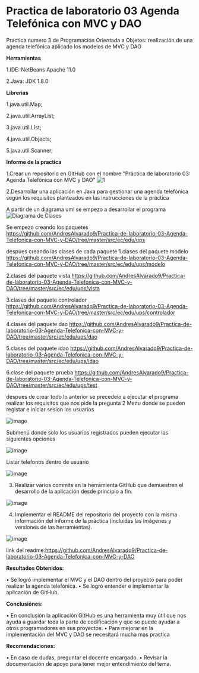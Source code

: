 # Practica de laboratorio 03 Agenda Telefónica con MVC y DAO
Practica numero 3 de Programación Orientada a Objetos: realización de una agenda telefónica aplicado los modelos de MVC y DAO

**Herramientas**

1.IDE: NetBeans Apache 11.0

2.Java: JDK 1.8.0

**Librerias**

1.java.util.Map;

2.java.util.ArrayList;

3.java.util.List;

4.java.util.Objects;

5.java.util.Scanner;


**Informe de la practica**

1.Crear un repositorio en GitHub con el nombre "Práctica de laboratorio 03: Agenda Telefónica con MVC y DAO"
![1](https://user-images.githubusercontent.com/65028395/82039618-df94eb80-966a-11ea-8c1d-71883dfdf8a9.jpg)

2.Desarrollar una aplicación en Java para gestionar una agenda telefónica según los requisitos planteados en las instrucciones de la práctica

A partir de un diagrama uml se empezo a desarrollar el  programa
![Diagrama de Clases](https://user-images.githubusercontent.com/65028395/82039830-2f73b280-966b-11ea-8a48-8f1b6f4e49cf.jpeg)

Se empezo creando los paquetes
https://github.com/AndresAlvarado9/Practica-de-laboratorio-03-Agenda-Telefonica-con-MVC-y-DAO/tree/master/src/ec/edu/ups

despues creando las clases  de cada paquete
1.clases del paquete modelo
https://github.com/AndresAlvarado9/Practica-de-laboratorio-03-Agenda-Telefonica-con-MVC-y-DAO/tree/master/src/ec/edu/ups/modelo

2.clases del paquete vista
https://github.com/AndresAlvarado9/Practica-de-laboratorio-03-Agenda-Telefonica-con-MVC-y-DAO/tree/master/src/ec/edu/ups/vista

3.clases del paquete controlador
https://github.com/AndresAlvarado9/Practica-de-laboratorio-03-Agenda-Telefonica-con-MVC-y-DAO/tree/master/src/ec/edu/ups/controlador

4.clases del paquete dao
https://github.com/AndresAlvarado9/Practica-de-laboratorio-03-Agenda-Telefonica-con-MVC-y-DAO/tree/master/src/ec/edu/ups/dao

5.clases del paquete idao
https://github.com/AndresAlvarado9/Practica-de-laboratorio-03-Agenda-Telefonica-con-MVC-y-DAO/tree/master/src/ec/edu/ups/idao

6.clase del paquete prueba
https://github.com/AndresAlvarado9/Practica-de-laboratorio-03-Agenda-Telefonica-con-MVC-y-DAO/tree/master/src/ec/edu/ups/test

despues de crear todo lo anterior se precedeio a ejecutar el programa realizar los requisitos que nos pide la pregunta 2
Menu donde se pueden registar e iniciar sesion los usuarios

![image](https://user-images.githubusercontent.com/65028395/82040721-a6f61180-966c-11ea-9131-02b8d8641749.png)

Submenú donde solo los usuarios registrados pueden ejecutar las siguientes opciones

![image](https://user-images.githubusercontent.com/65028395/82040891-e7558f80-966c-11ea-8cb5-f9f44fbf283f.png)

Listar telefonos dentro de usuario

![image](https://user-images.githubusercontent.com/65028395/82040953-03593100-966d-11ea-8c7f-3fb699c32ef8.png)

3. Realizar varios commits en la herramienta GitHub que demuestren el desarrollo de la aplicación desde principio a fin. 

![image](https://user-images.githubusercontent.com/65028395/82041211-6c40a900-966d-11ea-848e-28ddb64e6e64.png)

4. Implementar el README del repositorio del proyecto con la misma información del informe de la práctica (incluidas las imágenes y versiones de las herramientas).

![image](https://user-images.githubusercontent.com/65028395/82041397-ba55ac80-966d-11ea-899c-797f208cee9d.png)

link del readme:https://github.com/AndresAlvarado9/Practica-de-laboratorio-03-Agenda-Telefonica-con-MVC-y-DAO

**Resultados Obtenidos:**

•	Se logró implementar el MVC y el DAO dentro del proyecto para poder realizar la agenda telefónica.
•	Se logró entender e implementar la aplicación de GitHub.

**Conclusiónes:**

•	En conclusión la aplicación GitHub es una herramienta muy útil que nos ayuda a guardar toda la parte de codificación y que se puede ayudar a otros programadores en sus proyectos.
•	Para mejorar en la implementación del MVC y DAO se necesitará mucha mas practica

**Recomendaciones:**

•	En caso de dudas, preguntar el docente encargado.
•	Revisar la documentación de apoyo para tener mejor entendimiento del tema.







